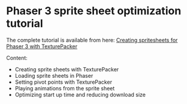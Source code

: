 Phaser 3 sprite sheet optimization tutorial
===========================================

The complete tutorial is available from here: [Creating spritesheets for Phaser 3 with TexturePacker](https://www.codeandweb.com/texturepacker/tutorials/how-to-create-sprite-sheets-for-phaser3)

Content:

- Creating sprite sheets with TexturePacker
- Loading sprite sheets in Phaser
- Setting pivot points with TexturePacker
- Playing animations from the sprite sheet
- Optimizing start up time and reducing download size

